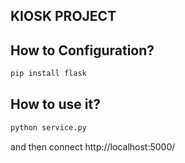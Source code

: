 ## KIOSK PROJECT

## How to Configuration?

```bash
pip install flask
```

## How to use it?

```bash
python service.py
```

and then connect http://localhost:5000/